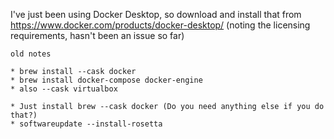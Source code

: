 I've just been using Docker Desktop, so download and install that from https://www.docker.com/products/docker-desktop/ (noting the licensing requirements, hasn't been an issue so far)

~~~~
old notes

* brew install --cask docker
* brew install docker-compose docker-engine
* also --cask virtualbox

* Just install brew --cask docker (Do you need anything else if you do that?)
* softwareupdate --install-rosetta


